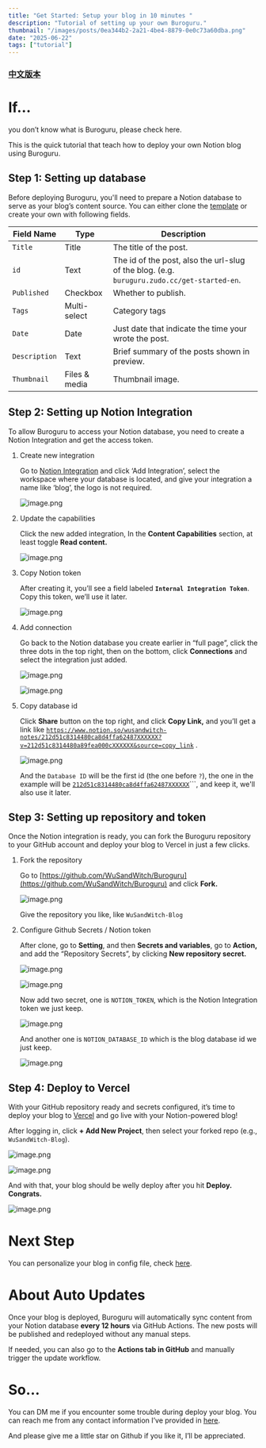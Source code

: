 ```yaml
---
title: "Get Started: Setup your blog in 10 minutes "
description: "Tutorial of setting up your own Buroguru."
thumbnail: "/images/posts/0ea344b2-2a21-4be4-8879-0e0c73a60dba.png"
date: "2025-06-22"
tags: ["tutorial"]
---
```


### [中文版本](https://buroguru.zudo.cc/posts/get-started-zh)


# If…


you don’t know what is Buroguru, please check here.


This is the quick tutorial that teach how to deploy your own Notion blog using Buroguru.


## Step 1: Setting up database


Before deploying Buroguru, you'll need to prepare a Notion database to serve as your blog’s content source. You can either clone the [template](/21ad51c831448068b621f3b5def5dd2d) or create your own with following fields.


| Field Name    | Type          | Description                                                                                 |
| ------------- | ------------- | ------------------------------------------------------------------------------------------- |
| `Title`       | Title         | The title of the post.                                                                      |
| `id`          | Text          | The id of the post, also the url-slug of the blog. (e.g. `buruguru.zudo.cc/get-started-en`. |
| `Published`   | Checkbox      | Whether to publish.                                                                         |
| `Tags`        | Multi-select  | Category tags                                                                               |
| `Date`        | Date          | Just date that indicate the time your wrote the post.                                       |
| `Description` | Text          | Brief summary of the posts shown in preview.                                                |
| `Thumbnail`   | Files & media | Thumbnail image.                                                                            |


## Step 2: Setting up Notion Integration


To allow Buroguru to access your Notion database, you need to create a Notion Integration and get the access token.

1. Create new integration

	Go to [Notion Integration](https://www.notion.so/profile/integrations) and click ‘Add Integration’, select the workspace where your database is located, and give your integration a name like ‘blog’, the logo is not required.


	![image.png](/images/posts/7d7c62b4-2147-470c-87db-5647475f81b9.png)

2. Update the capabilities

	Click the new added integration, In the **Content Capabilities** section, at least toggle **Read content.**


	![image.png](/images/posts/b6d662e3-b074-4fda-90dd-a68f25bd5960.png)

3. Copy Notion token

	After creating it, you’ll see a field labeled **`Internal Integration Token`**. Copy this token, we’ll use it later.


	![image.png](/images/posts/d5a42c9a-29c0-49b6-860f-90c06e2fede4.png)

4. Add connection

	Go back to the Notion database you create earlier in “full page”, click the three dots in the top right, then on the bottom, click **Connections** and select the integration just added.


	![image.png](/images/posts/7a1ba8d4-b40e-460c-9d9b-c9cac0998127.png)


	![image.png](/images/posts/27c13d05-be2b-4500-b776-c3f86b2d14b0.png)

5. Copy database id

	Click **Share** button on the top right, and click **Copy Link,** and you’ll get a link like [`https://www.notion.so/wusandwitch-notes/212d51c8314480ca8d4ffa62487XXXXXX?v=212d51c8314480a89fea000cXXXXXX&source=copy_link`](https://www.notion.so/wusandwitch-notes/212d51c8314480ca8d4ffa624873e734?v=212d51c8314480a89fea000c43f4e73f) .


	![image.png](/images/posts/fcd5a29c-4993-4da6-a33d-8e3fc48befd5.png)


	And the `Database ID` will be the first id (the one before `?`), the one in the example will be  [`212d51c8314480ca8d4ffa62487XXXXXX`](https://www.notion.so/wusandwitch-notes/212d51c8314480ca8d4ffa624873e734?v=212d51c8314480a89fea000c43f4e73f)```, and keep it, we'll also use it later.


## Step 3: Setting up repository and token


Once the Notion integration is ready, you can fork the Buroguru repository to your GitHub account and deploy your blog to Vercel in just a few clicks.

1. Fork the repository

	Go to [https://github.com/WuSandWitch/Buroguru](https://github.com/WuSandWitch/Buroguru) and click **Fork.**


	![image.png](/images/posts/aae8d658-4a69-4b9c-808c-9874da27148b.png)


	Give the repository you like, like `WuSandWitch-Blog`

2. Configure Github Secrets /  Notion token

	After clone, go to **Setting**, and then **Secrets and variables**, go to **Action,** and add the “Repository Secrets”, by clicking **New repository secret.**


	![image.png](/images/posts/15ffe33e-15b5-4b7b-9fce-a386ed8e9e85.png)


	![image.png](/images/posts/0197532b-8c3b-4519-80e8-890c6d98741c.png)


	Now add two secret, one is `NOTION_TOKEN`, which is the Notion Integration token we just keep.


	![image.png](/images/posts/4f3881d8-a6eb-445f-98be-9cbe22c1be79.png)


	And another one is `NOTION_DATABASE_ID` which is the blog database id we just keep.


	![image.png](/images/posts/1249376f-f5f5-49be-87b7-326ba4b37cab.png)


## Step 4: Deploy to Vercel


With your GitHub repository ready and secrets configured, it’s time to deploy your blog to [Vercel](https://vercel.com/) and go live with your Notion-powered blog!


After logging in, click **+ Add New Project**, then select your forked repo (e.g., `WuSandWitch-Blog`).


![image.png](/images/posts/c8e82eed-18ed-40f0-a0af-b54f6bcf5be9.png)


![image.png](/images/posts/fcc282ba-d286-4745-9153-b9cb981e688d.png)


And with that, your blog should be welly deploy after you hit **Deploy. Congrats.**


![image.png](/images/posts/c1405520-31fc-445f-be67-498c501cdfca.png)


# Next Step


You can personalize your blog in config file, check [here](https://buroguru.zudo.cc/posts/config-guide-en).


# About Auto Updates


Once your blog is deployed, Buroguru will automatically sync content from your Notion database **every 12 hours** via GitHub Actions. The new posts will be published and redeployed without any manual steps.


If needed, you can also go to the **Actions tab in GitHub** and manually trigger the update workflow.


# So…


You can DM me if you encounter some trouble during deploy your blog. You can reach me from any contact information I’ve provided in [here](https://wusandwitch.zudo.cc/).


And please give me a little star on Github if you like it, I’ll be appreciated.

